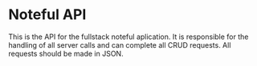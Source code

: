 # Noteful API

This is the API for the fullstack noteful aplication. It is responsible for the handling of all server calls and can complete all CRUD requests. All requests should be made in JSON. 